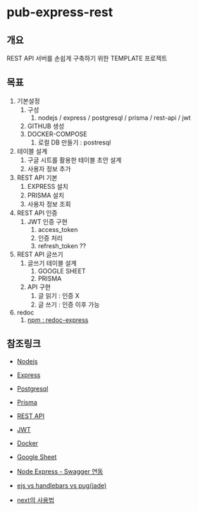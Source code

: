 # pub-express-rest

## 개요

REST API 서버를 손쉽게 구축하기 위한 TEMPLATE 프로젝트

## 목표

1. 기본설정
   1. 구성
      1. nodejs / express / postgresql / prisma / rest-api / jwt
   2. GITHUB 생성
   3. DOCKER-COMPOSE
      1. 로컬 DB 만들기 : postresql
2. 테이블 설계
   1. 구글 시트를 활용한 테이블 초안 설계
   2. 사용자 정보 추가
3. REST API 기본
   1. EXPRESS 설치
   2. PRISMA 설치
   3. 사용자 정보 조회
4. REST API 인증
   1. JWT 인증 구현
      1. access_token
      2. 인증 처리
      3. refresh_token ??
5. REST API 글쓰기
   1. 글쓰기 테이블 설계
      1. GOOGLE SHEET
      2. PRISMA
   2. API 구현
      1. 글 읽기 : 인증 X
      2. 글 쓰기 : 인증 이후 가능
6. redoc
   1. [npm : redoc-express](https://www.npmjs.com/package/redoc-express)

## 참조링크

- [Nodejs](https://nodejs.org/ko/)
- [Express](https://expressjs.com/ko/)
- [Postgresql](https://www.postgresql.org/)
- [Prisma](https://www.prisma.io/)
- [REST API](https://restfulapi.net/)
- [JWT](https://jwt.io/)
- [Docker](https://www.docker.com/)
- [Google Sheet](https://www.google.com/sheets/about/)
- [Node Express - Swagger 연동](https://velog.io/@yongh8445/Node-Express-Swagger-%EC%97%B0%EB%8F%99)

- [ejs vs handlebars vs pug(jade)](https://medium.com/@sonky740/ejs-vs-handlebars-vs-pug-jade-1592efedae8c)
- [next의 사용법](https://velog.io/@yjs_177076/next%EC%9D%98-%EC%82%AC%EC%9A%A9%EB%B2%95)
